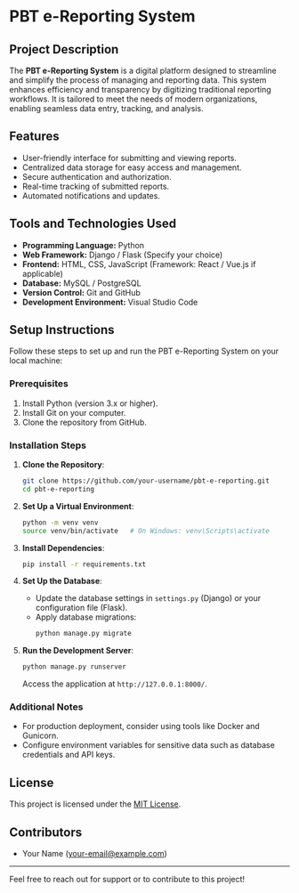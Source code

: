 # PBT e-Reporting System

## Project Description
The **PBT e-Reporting System** is a digital platform designed to streamline and simplify the process of managing and reporting data. This system enhances efficiency and transparency by digitizing traditional reporting workflows. It is tailored to meet the needs of modern organizations, enabling seamless data entry, tracking, and analysis.

## Features
- User-friendly interface for submitting and viewing reports.
- Centralized data storage for easy access and management.
- Secure authentication and authorization.
- Real-time tracking of submitted reports.
- Automated notifications and updates.

## Tools and Technologies Used
- **Programming Language:** Python
- **Web Framework:** Django / Flask (Specify your choice)
- **Frontend:** HTML, CSS, JavaScript (Framework: React / Vue.js if applicable)
- **Database:** MySQL / PostgreSQL
- **Version Control:** Git and GitHub
- **Development Environment:** Visual Studio Code

## Setup Instructions
Follow these steps to set up and run the PBT e-Reporting System on your local machine:

### Prerequisites
1. Install Python (version 3.x or higher).
2. Install Git on your computer.
3. Clone the repository from GitHub.

### Installation Steps
1. **Clone the Repository**:
   ```bash
   git clone https://github.com/your-username/pbt-e-reporting.git
   cd pbt-e-reporting
   ```

2. **Set Up a Virtual Environment**:
   ```bash
   python -m venv venv
   source venv/bin/activate   # On Windows: venv\Scripts\activate
   ```

3. **Install Dependencies**:
   ```bash
   pip install -r requirements.txt
   ```

4. **Set Up the Database**:
   - Update the database settings in `settings.py` (Django) or your configuration file (Flask).
   - Apply database migrations:
     ```bash
     python manage.py migrate
     ```

5. **Run the Development Server**:
   ```bash
   python manage.py runserver
   ```
   Access the application at `http://127.0.0.1:8000/`.

### Additional Notes
- For production deployment, consider using tools like Docker and Gunicorn.
- Configure environment variables for sensitive data such as database credentials and API keys.

## License
This project is licensed under the [MIT License](LICENSE).

## Contributors
- Your Name (your-email@example.com)

---
Feel free to reach out for support or to contribute to this project!

